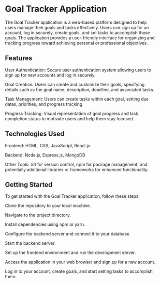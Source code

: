 # Goal Tracker Application


The Goal Tracker application is a web-based platform designed to help users manage their goals and tasks effectively. Users can sign up for an account, log in securely, create goals, and set tasks to accomplish those goals. The application provides a user-friendly interface for organizing and tracking progress toward achieving personal or professional objectives.


## Features
User Authentication: Secure user authentication system allowing users to sign up for new accounts and log in securely.

Goal Creation: Users can create and customize their goals, specifying details such as the goal name, description, deadline, and associated tasks.

Task Management: Users can create tasks within each goal, setting due dates, priorities, and progress tracking.

Progress Tracking: Visual representation of goal progress and task completion status to motivate users and help them stay focused.

## Technologies Used
Frontend: HTML, CSS, JavaScript, React.js

Backend: Node.js, Express.js, MongoDB 

Other Tools: Git for version control, npm for package management, and potentially additional libraries or frameworks for enhanced functionality.

## Getting Started
To get started with the Goal Tracker application, follow these steps:

Clone the repository to your local machine.

Navigate to the project directory.

Install dependencies using npm or yarn.

Configure the backend server and connect it to your database.

Start the backend server.

Set up the frontend environment and run the development server.

Access the application in your web browser and sign up for a new account.

Log in to your account, create goals, and start setting tasks to accomplish them.
